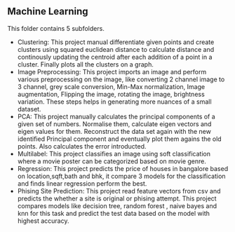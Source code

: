 ## Machine Learning

This folder contains 5 subfolders.
* Clustering: This project manual differentiate given points and create clusters using squared euclidean distance to calculate distance and continously updating the centroid after each addition of a point in a cluster. Finally plots all the clusters on a graph.
* Image Preprocessing: This project imports an image and perform various preprocessing on the image, like converting 2 channel image to 3 channel, grey scale conversion, Min-Max normalization, Image augmentation, Flipping the image, rotating the image, brightness variation. These steps helps in generating more nuances of a small dataset.
* PCA: This project manually calculates the principal components of a given set of numbers. Normalise them, calculate eigen vectors and eigen values for them. Reconstruct the data set again with the new identified Principal component and eventually plot them agains the old points. Also calculates the error introducted.
* Multilabel: This project classifies an image using soft classification where a movie poster can be categorized based on movie genre.
* Regression: This project predicts the price of houses in bangalore based on location,sqft,bath and bhk, it compare 3 models for the classification and finds linear regression perform the best.
* Phising Site Prediction: This project read feature vectors from csv and predicts the whether a site is original or phising attempt. This project compares models like decision tree, random forest , naive bayes and knn for this task and predict the test data based on the model with highest accuracy.
